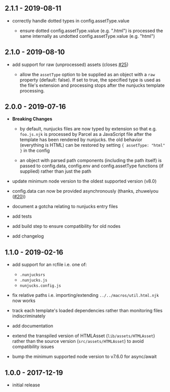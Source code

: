 ## 2.1.1 - 2019-08-11

- correctly handle dotted types in config.assetType.value

  - ensure dotted config.assetType.value (e.g. ".html") is processed the same
    internally as undotted config.assetType.value (e.g. "html")

## 2.1.0 - 2019-08-10

- add support for raw (unprocessed) assets (closes
  [#25](https://github.com/chocolateboy/parcel-plugin-nunjucks/issues/25))

  - allow the `assetType` option to be supplied as an object with a `raw`
    property (default: false). If set to true, the specified type is used as
    the file's extension and processing stops after the nunjucks template
    processing.

## 2.0.0 - 2019-07-16

- **Breaking Changes**

  - by default, nunjucks files are now typed by extension so that e.g.
    `foo.js.njk` is processed by Parcel as a JavaScript file after the template
    has been rendered by nunjucks. the old behavior (everything is HTML) can be
    restored by setting `{ assetType: "html" }` in the config

  - an object with parsed path components (including the path itself) is passed
    to config.data, config.env and config.assetType functions (if supplied)
    rather than just the path

- update minimum node version to the oldest supported version (v8.0)
- config.data can now be provided asynchronously (thanks, zhuweiyou
  ([#20](https://github.com/chocolateboy/parcel-plugin-nunjucks/pull/20)))
- document a gotcha relating to nunjucks entry files
- add tests
- add build step to ensure compatibility for old nodes
- add changelog

## 1.1.0 - 2019-02-16

- add support for an rcfile i.e. one of:

  - `.nunjucksrs`
  - `.nunjucks.js`
  - `nunjucks.config.js`

- fix relative paths i.e. importing/extending `../../macros/util.html.njk`
  now works
- track each template's loaded dependencies rather than monitoring
  files indiscriminately
- add documentation
- extend the transpiled version of HTMLAsset (`lib/assets/HTMLAsset`)
  rather than the source version (`src/assets/HTMLAsset`) to avoid compatibility
  issues
- bump the minimum supported node version to v7.6.0 for async/await

## 1.0.0 - 2017-12-19

- initial release
